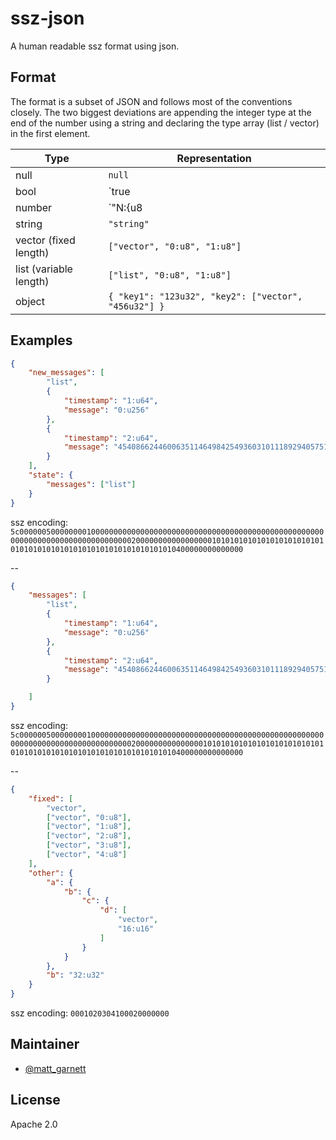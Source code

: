 # ssz-json

A human readable ssz format using json.

## Format
The format is a subset of JSON and follows most of the conventions closely. The two biggest
deviations are appending the integer type at the end of the number using a string and
declaring the type array (list / vector) in the first element.

| Type | Representation| 
| -- |--| 
| null | `null`
| bool | `true | false`
| number | `"N:{u8|u16|u32|u64|u128|u256}"`
| string | `"string"`
| vector (fixed length) | `["vector", "0:u8", "1:u8"]`
| list (variable length) | `["list", "0:u8", "1:u8"]`
| object | `{ "key1": "123u32", "key2": ["vector", "456u32"] }`

## Examples
```json
{
	"new_messages": [
		"list",
		{
			"timestamp": "1:u64",
			"message": "0:u256"
		},
		{
			"timestamp": "2:u64",
			"message": "454086624460063511464984254936031011189294057512315937409637584344757371137:u256"
		}
	],
	"state": {
		"messages": ["list"]
	}
}
```
ssz encoding: `5c0000005000000001000000000000000000000000000000000000000000000000000000000000000000000000000000020000000000000000010101010101010101010101010101010101010101010101010101010101010400000000000000`

--

```json
{
	"messages": [
		"list",
		{
			"timestamp": "1:u64",
			"message": "0:u256"
		},
		{
			"timestamp": "2:u64",
			"message": "454086624460063511464984254936031011189294057512315937409637584344757371137:u256"
		}

	]
}
```
ssz encoding: `5c0000005000000001000000000000000000000000000000000000000000000000000000000000000000000000000000020000000000000001010101010101010101010101010101010101010101010101010101010101010400000000000000`

--

```json
{
	"fixed": [
		"vector",
		["vector", "0:u8"],
		["vector", "1:u8"],
		["vector", "2:u8"],
		["vector", "3:u8"],
		["vector", "4:u8"]
	],
	"other": {
		"a": {
			"b": {
				"c": {
					"d": [
						"vector",
						"16:u16"
					]
				}
			}
		},
		"b": "32:u32"
	}
}
```
ssz encoding: `0001020304100020000000`

## Maintainer
* [@matt_garnett](https://twitter.com/matt_garnett)

## License
Apache 2.0

